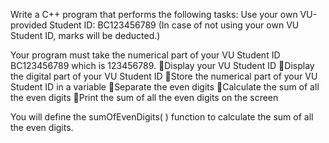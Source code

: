 Write a C++ program that performs the following tasks: 
Use your own VU-provided Student ID: BC123456789 (In case of not using your own VU Student ID, marks will be deducted.)

Your program must take the numerical part of your VU Student ID BC123456789 which is 123456789.
Display your VU Student ID
Display the digital part of your VU Student ID
Store the numerical part of your VU Student ID in a variable
Separate the even digits
Calculate the sum of all the even digits
Print the sum of all the even digits on the screen

You will define the sumOfEvenDigits( ) function to calculate the sum of all the even digits.
